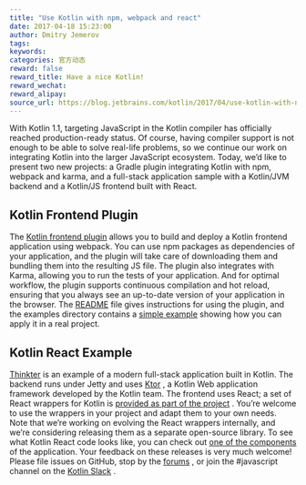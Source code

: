 ```yaml
---
title: "Use Kotlin with npm, webpack and react"
date: 2017-04-18 15:23:00
author: Dmitry Jemerov
tags:
keywords:
categories: 官方动态
reward: false
reward_title: Have a nice Kotlin!
reward_wechat:
reward_alipay:
source_url: https://blog.jetbrains.com/kotlin/2017/04/use-kotlin-with-npm-webpack-and-react/
---
```


With Kotlin 1.1, targeting JavaScript in the Kotlin compiler has officially reached production-ready status. Of course, having compiler support is not enough to be able to solve real-life problems, so we continue our work on integrating Kotlin into the larger JavaScript ecosystem.
Today, we’d like to present two new projects: a Gradle plugin integrating Kotlin with npm, webpack and karma, and a full-stack application sample with a Kotlin/JVM backend and a Kotlin/JS frontend built with React.
## Kotlin Frontend Plugin

The  [Kotlin frontend plugin](https://github.com/Kotlin/kotlin-frontend-plugin)  allows you to build and deploy a Kotlin frontend application using webpack. You can use npm packages as dependencies of your application, and the plugin will take care of downloading them and bundling them into the resulting JS file. The plugin also integrates with Karma, allowing you to run the tests of your application. And for optimal workflow, the plugin supports continuous compilation and hot reload, ensuring that you always see an up-to-date version of your application in the browser.
The  [README](https://github.com/Kotlin/kotlin-frontend-plugin/blob/master/README.md)  file gives instructions for using the plugin, and the examples directory contains a  [simple example](https://github.com/Kotlin/kotlin-frontend-plugin/tree/master/examples/frontend-only)  showing how you can apply it in a real project.
## Kotlin React Example

 [Thinkter](https://github.com/Kotlin/kotlin-fullstack-sample)  is an example of a modern full-stack application built in Kotlin. The backend runs under Jetty and uses  [Ktor](https://github.com/kotlin/ktor) , a Kotlin Web application framework developed by the Kotlin team. The frontend uses React; a set of React wrappers for Kotlin is  [provided as part of the project](https://github.com/Kotlin/kotlin-fullstack-sample/tree/master/frontend/src/org/jetbrains/react) . You’re welcome to use the wrappers in your project and adapt them to your own needs. Note that we’re working on evolving the React wrappers internally, and we’re considering releasing them as a separate open-source library.
To see what Kotlin React code looks like, you can check out  [one of the components](https://github.com/Kotlin/kotlin-fullstack-sample/blob/master/frontend/src/org/jetbrains/demo/thinkter/NewThoughtComponent.kt)  of the application.
Your feedback on these releases is very much welcome! Please file issues on GitHub, stop by the  [forums](https://discuss.kotlinlang.org/) , or join the #javascript channel on the  [Kotlin Slack](http://slack.kotlinlang.org/) .

